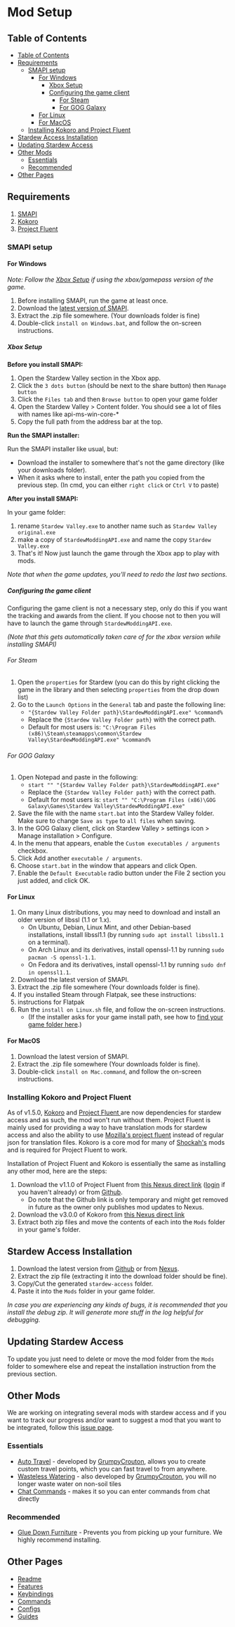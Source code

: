 # Mod Setup

## Table of Contents

<!-- TOC -->

* [Table of Contents](#table-of-contents)
* [Requirements](#requirements)
    * [SMAPI setup](#smapi-setup)
        * [For Windows](#for-windows)
            * [Xbox Setup](#xbox-setup)
            * [Configuring the game client](#configuring-the-game-client)
                * [For Steam](#for-steam)
                * [For GOG Galaxy](#for-gog-galaxy)
        * [For Linux](#for-linux)
        * [For MacOS](#for-macos)
    * [Installing Kokoro and Project Fluent](#installing-kokoro-and-project-fluent)
* [Stardew Access Installation](#stardew-access-installation)
* [Updating Stardew Access](#updating-stardew-access)
* [Other Mods](#other-mods)
    * [Essentials](#essentials)
    * [Recommended](#recommended)
* [Other Pages](#other-pages)

<!-- TOC -->

## Requirements

1. [SMAPI](#smapi-setup)
2. [Kokoro](#installing-kokoro-and-project-fluent)
3. [Project Fluent](#installing-kokoro-and-project-fluent)

### SMAPI setup

#### For Windows

_Note: Follow the [Xbox Setup](#xbox-setup) if using the xbox/gamepass version of the game._

1. Before installing SMAPI, run the game at least once.
2. Download the [latest version of SMAPI](https://smapi.io/).
3. Extract the .zip file somewhere. (Your downloads folder is fine)
4. Double-click `install on Windows.bat`, and follow the on-screen instructions.

##### Xbox Setup

**Before you install SMAPI:**

1. Open the Stardew Valley section in the Xbox app.
2. Click the `3 dots button` (should be next to the share button) then `Manage button`
3. Click the `Files tab` and then `Browse button` to open your game folder
4. Open the Stardew Valley > Content folder. You should see a lot of files with names like api-ms-win-core-\*
5. Copy the full path from the address bar at the top.

**Run the SMAPI installer:**

Run the SMAPI installer like usual, but:

- Download the installer to somewhere that's not the game directory (like your downloads folder).
- When it asks where to install, enter the path you copied from the previous step. (In cmd, you can either `right click`
  or `Ctrl V` to paste)

**After you install SMAPI:**

In your game folder:

1. rename `Stardew Valley.exe` to another name such as `Stardew Valley original.exe`
2. make a copy of `StardewModdingAPI.exe` and name the copy `Stardew Valley.exe`
3. That's it! Now just launch the game through the Xbox app to play with mods.

_Note that when the game updates, you'll need to redo the last two sections._

##### Configuring the game client

Configuring the game client is not a necessary step, only do this if you want the tracking and awards from the client.
If you choose not to then you will have to launch the game through `StardewModdingAPI.exe`.

_(Note that this gets automatically taken care of for the xbox version while installing SMAPI)_

###### For Steam

1. Open the `properties` for Stardew (you can do this by right clicking the game in the library and then
   selecting `properties` from the drop down list)
2. Go to the `Launch Options` in the `General` tab and paste the following line:
    - `"{Stardew Valley Folder path}\StardewModdingAPI.exe" %command%`
    - Replace the `{Stardew Valley Folder path}` with the correct path.
    - Default for most users
      is: `"C:\Program Files (x86)\Steam\steamapps\common\Stardew Valley\StardewModdingAPI.exe" %command%`

###### For GOG Galaxy

1. Open Notepad and paste in the following:
    - `start "" "{Stardew Valley Folder path}\StardewModdingAPI.exe"`
    - Replace the `{Stardew Valley Folder path}` with the correct path.
    - Default for most users
      is: `start "" "C:\Program Files (x86)\GOG Galaxy\Games\Stardew Valley\StardewModdingAPI.exe"`
2. Save the file with the name `start.bat` into the Stardew Valley folder. Make sure to change `Save as type`
   to `all files` when saving.
3. In the GOG Galaxy client, click on Stardew Valley > settings icon > Manage installation > Configure.
4. In the menu that appears, enable the `Custom executables / arguments` checkbox.
5. Click Add another `executable / arguments`.
6. Choose `start.bat` in the window that appears and click Open.
7. Enable the `Default Executable` radio button under the File 2 section you just added, and click OK.

#### For Linux

1. On many Linux distributions, you may need to download and install an older version of libssl (1.1 or 1.x).
    - On Ubuntu, Debian, Linux Mint, and other Debian-based installations, install libssl1.1 (by
      running `sudo apt install libssl1.1` on a terminal).
    - On Arch Linux and its derivatives, install openssl-1.1 by running `sudo pacman -S openssl-1.1`.
    - On Fedora and its derivatives, install openssl-1.1 by running `sudo dnf in openssl1.1`.
2. Download the latest version of SMAPI.
3. Extract the .zip file somewhere (Your downloads folder is fine).
4. If you installed Steam through Flatpak, see these instructions:
5. instructions for Flatpak
6. Run the `install on Linux.sh` file, and follow the on-screen instructions.
    - (If the installer asks for your game install path, see how to
       [find your game folder here](https://stardewvalleywiki.com/Modding:Player_Guide/Getting_Started#Find_your_game_folder).)

#### For MacOS

1. Download the latest version of SMAPI.
2. Extract the .zip file somewhere (Your downloads folder is fine).
3. Double-click `install on Mac.command`, and follow the on-screen instructions.

### Installing Kokoro and Project Fluent

As of v1.5.0, [Kokoro](https://www.nexusmods.com/stardewvalley/mods/15682) and [Project Fluent ](https://www.nexusmods.com/stardewvalley/mods/12638) are now dependencies for
stardew access and as such, the mod won't run without
them.
Project Fluent is mainly used for providing a way to have translation mods for stardew access and also the ability to
use [Mozilla's project fluent](https://projectfluent.org/) instead of regular json for translation files.
Kokoro is a core mod for many of [Shockah's](https://www.nexusmods.com/stardewvalley/users/133612513) mods and is required for Project Fluent to work.

Installation of Project Fluent and Kokoro is essentially the same as installing any other mod, here are the steps:

1. Download the v1.1.0 of Project Fluent
   from [this Nexus direct link](https://www.nexusmods.com/stardewvalley/mods/12638?tab=files&file_id=56519) ([login](https://users.nexusmods.com/auth/sign_in)
   if you haven't already) or
   from [Github](https://github.com/Shockah/Stardew-Valley-Mods/releases/download/release%2Fproject-fluent%2F1.1.0/ProjectFluent.1.1.0.zip).
    - Do note that the Github link is only temporary and might get removed in future as the owner only publishes mod
      updates to Nexus.
2. Download the v3.0.0 of Kokoro from
   [this Nexus direct link](https://www.nexusmods.com/stardewvalley/mods/15682?tab=files&file_id=82817)
3. Extract both zip files and move the contents of each into the `Mods` folder in your game's folder.

## Stardew Access Installation

1. Download the latest version from [Github](https://github.com/khanshoaib3/stardew-access/releases/latest) or
   from [Nexus](https://www.nexusmods.com/stardewvalley/mods/16205/?tab=files).
2. Extract the zip file (extracting it into the download folder should be fine).
3. Copy/Cut the generated `stardew-access` folder.
4. Paste it into the `Mods` folder in your game folder.

_In case you are experiencing any kinds of bugs, it is recommended that you install the debug zip.
It will generate more stuff in the log helpful for debugging._

## Updating Stardew Access

To update you just need to delete or move the mod folder from the `Mods` folder to somewhere else and repeat the
installation instruction from the previous section.

## Other Mods

We are working on integrating several mods with stardew access and if you want to track our progress and/or want to
suggest a mod that you want to be integrated, follow
this [issue page](https://github.com/khanshoaib3/stardew-access/issues/181).

### Essentials

- [Auto Travel](https://a4a-mods.com/mods/details?uid=1) - developed
  by [GrumpyCrouton](https://a4a-mods.com/mods/user?user_id=2), allows you to create custom travel points, which you can
  fast travel to from anywhere.
- [Wasteless Watering](https://a4a-mods.com/mods/details?uid=5) - also developed
  by [GrumpyCrouton](https://a4a-mods.com/mods/user?user_id=2), you will no longer waste water on non-soil tiles
- [Chat Commands](https://www.nexusmods.com/stardewvalley/mods/2092) - makes it so you can enter commands from chat
  directly

### Recommended

- [Glue Down Furniture](https://www.nexusmods.com/stardewvalley/mods/10374) - Prevents you from picking up your
  furniture. We highly recommend installing.

## Other Pages

- [Readme](README.md)
- [Features](features.md)
- [Keybindings](keybindings.md)
- [Commands](commands.md)
- [Configs](config.md)
- [Guides](https://github.com/khanshoaib3/stardew-access/tree/master/docs/guides.md)
